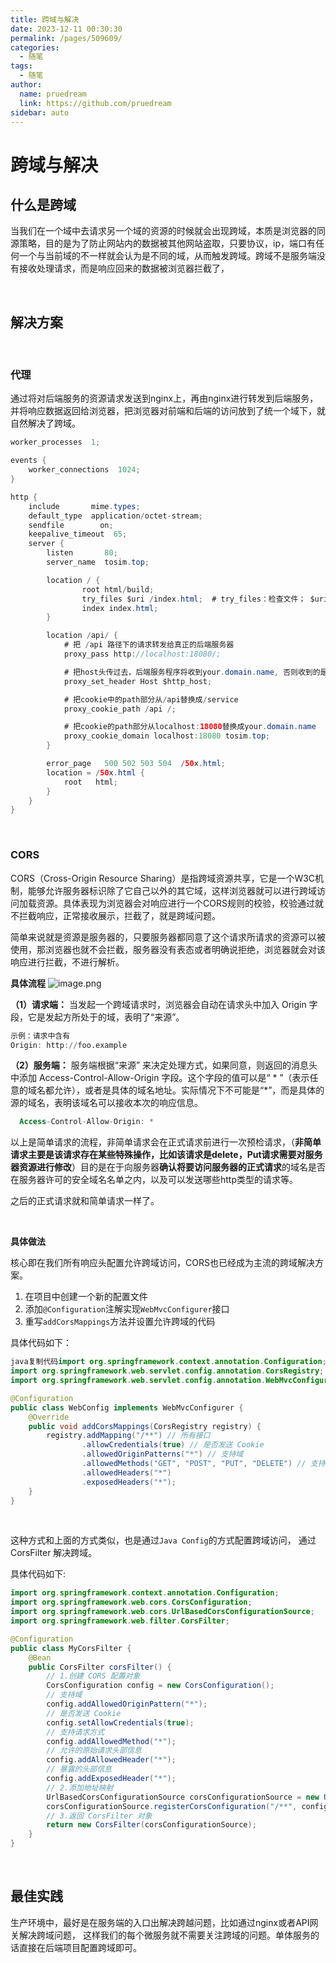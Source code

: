 ```yaml
---
title: 跨域与解决
date: 2023-12-11 00:30:30
permalink: /pages/509609/
categories: 
  - 随笔
tags: 
  - 随笔
author: 
  name: pruedream
  link: https://github.com/pruedream
sidebar: auto
---
```

# 跨域与解决



## 什么是跨域

当我们在一个域中去请求另一个域的资源的时候就会出现跨域，本质是浏览器的同源策略，目的是为了防止网站内的数据被其他网站盗取，只要协议，ip，端口有任何一个与当前域的不一样就会认为是不同的域，从而触发跨域。跨域不是服务端没有接收处理请求，而是响应回来的数据被浏览器拦截了，

<br>

## 解决方案

<br>

### 代理

通过将对后端服务的资源请求发送到nginx上，再由nginx进行转发到后端服务，并将响应数据返回给浏览器，把浏览器对前端和后端的访问放到了统一个域下，就自然解决了跨域。

~~~java
worker_processes  1;

events {
    worker_connections  1024;
}

http {
    include       mime.types;
    default_type  application/octet-stream;
    sendfile        on;
    keepalive_timeout  65;
    server {
        listen       80;
        server_name  tosim.top;

        location / {
                root html/build;
                try_files $uri /index.html;  # try_files：检查文件； $uri：监测的文件路径； /index.html：文件不存在重定向的新路径 
                index index.html; 
        }

        location /api/ {
            # 把 /api 路径下的请求转发给真正的后端服务器
            proxy_pass http://localhost:18080/;

            # 把host头传过去，后端服务程序将收到your.domain.name, 否则收到的是localhost:18080
            proxy_set_header Host $http_host;

            # 把cookie中的path部分从/api替换成/service
            proxy_cookie_path /api /;

            # 把cookie的path部分从localhost:18080替换成your.domain.name
            proxy_cookie_domain localhost:18080 tosim.top;
        }

        error_page   500 502 503 504  /50x.html;
        location = /50x.html {
            root   html;
        }
    }
}
~~~



<br>

### CORS

CORS（Cross-Origin Resource Sharing）是指跨域资源共享，它是一个W3C机制，能够允许服务器标识除了它自己以外的其它域，这样浏览器就可以进行跨域访问加载资源。具体表现为浏览器会对响应进行一个CORS规则的校验，校验通过就不拦截响应，正常接收展示，拦截了，就是跨域问题。

简单来说就是资源是服务器的，只要服务器都同意了这个请求所请求的资源可以被使用，那浏览器也就不会拦截，服务器没有表态或者明确说拒绝，浏览器就会对该响应进行拦截，不进行解析。

**具体流程**
![image.png](https://cdn.jsdelivr.net/gh/pruedream/PictureBed@main/image/1460000022143492)

**（1）请求端：**
当发起一个跨域请求时，浏览器会自动在请求头中加入 Origin 字段，它是发起方所处于的域，表明了“来源”。

```awk
示例：请求中含有
Origin: http://foo.example
```

**（2）服务端：**
服务端根据“来源” 来决定处理方式，如果同意，则返回的消息头中添加 Access-Control-Allow-Origin 字段。这个字段的值可以是“ * ”（表示任意的域名都允许），或者是具体的域名地址。实际情况下不可能是“*”，而是具体的源的域名，表明该域名可以接收本次的响应信息。

```ada
  Access-Control-Allow-Origin: *
```

 

以上是简单请求的流程，非简单请求会在正式请求前进行一次预检请求，（**非简单请求主要是该请求存在某些特殊操作，比如该请求是delete，Put请求需要对服务器资源进行修改**）目的是在于向服务器**确认将要访问服务器的正式请求**的域名是否在服务器许可的安全域名名单之内，以及可以发送哪些http类型的请求等。

之后的正式请求就和简单请求一样了。

<br>

**具体做法**

核心即在我们所有响应头配置允许跨域访问，CORS也已经成为主流的跨域解决方案。

1. 在项目中创建一个新的配置文件
2. 添加`@Configuration`注解实现`WebMvcConfigurer`接口
3. 重写`addCorsMappings`方法并设置允许跨域的代码

具体代码如下：

```java
java复制代码import org.springframework.context.annotation.Configuration;
import org.springframework.web.servlet.config.annotation.CorsRegistry;
import org.springframework.web.servlet.config.annotation.WebMvcConfigurer;

@Configuration
public class WebConfig implements WebMvcConfigurer {
    @Override
    public void addCorsMappings(CorsRegistry registry) {
        registry.addMapping("/**") // 所有接口
                .allowCredentials(true) // 是否发送 Cookie
                .allowedOriginPatterns("*") // 支持域
                .allowedMethods("GET", "POST", "PUT", "DELETE") // 支持方法
                .allowedHeaders("*")
                .exposedHeaders("*");
    }
}
```

<br>

这种方式和上面的方式类似，也是通过`Java Config`的方式配置跨域访问， 通过 CorsFilter 解决跨域。

具体代码如下:

```java
import org.springframework.context.annotation.Configuration;
import org.springframework.web.cors.CorsConfiguration;
import org.springframework.web.cors.UrlBasedCorsConfigurationSource;
import org.springframework.web.filter.CorsFilter;

@Configuration
public class MyCorsFilter {
    @Bean
    public CorsFilter corsFilter() {
        // 1.创建 CORS 配置对象
        CorsConfiguration config = new CorsConfiguration();
        // 支持域
        config.addAllowedOriginPattern("*");
        // 是否发送 Cookie
        config.setAllowCredentials(true);
        // 支持请求方式
        config.addAllowedMethod("*");
        // 允许的原始请求头部信息
        config.addAllowedHeader("*");
        // 暴露的头部信息
        config.addExposedHeader("*");
        // 2.添加地址映射
        UrlBasedCorsConfigurationSource corsConfigurationSource = new UrlBasedCorsConfigurationSource();
        corsConfigurationSource.registerCorsConfiguration("/**", config);
        // 3.返回 CorsFilter 对象
        return new CorsFilter(corsConfigurationSource);
    }
}
```







<br>

## 最佳实践



生产环境中，最好是在服务端的入口出解决跨越问题，比如通过nginx或者API网关解决跨域问题， 这样我们的每个微服务就不需要关注跨域的问题。单体服务的话直接在后端项目配置跨域即可。
